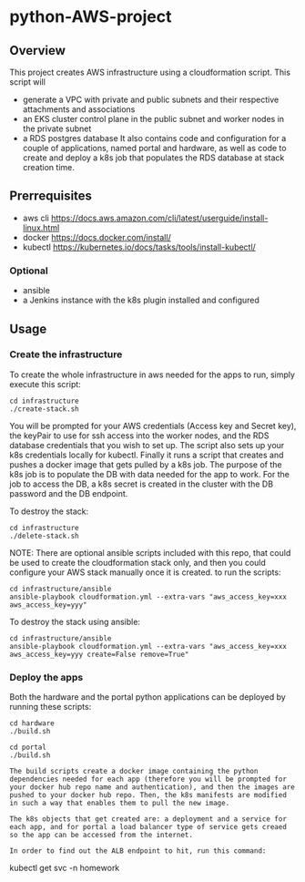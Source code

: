 # python-AWS-project
## Overview
This project creates AWS infrastructure using a cloudformation script. This script will 
- generate a VPC with private and public subnets and their respective attachments and associations
- an EKS cluster control plane in the public subnet and worker nodes in the private subnet
- a RDS postgres database
It also contains code and configuration for a couple of applications, named portal and hardware, as well as code to create and deploy a k8s job that populates the RDS database at stack creation time.

## Prerrequisites
- aws cli https://docs.aws.amazon.com/cli/latest/userguide/install-linux.html
- docker https://docs.docker.com/install/
- kubectl https://kubernetes.io/docs/tasks/tools/install-kubectl/

### Optional
- ansible
- a Jenkins instance with the k8s plugin installed and configured

## Usage
### Create the infrastructure
To create the whole infrastructure in aws needed for the apps to run, simply execute this script:

```
cd infrastructure
./create-stack.sh
```

You will be prompted for your AWS credentials (Access key and Secret key), the keyPair to use for ssh access into the worker nodes, and the RDS database credentials that you wish to set up.
The script also sets up your k8s credentials locally for kubectl.
Finally it runs a script that creates and pushes a docker image that gets pulled by a k8s job. The purpose of the k8s job is to populate the DB with data needed for the app to work. For the job to access the DB, a k8s secret is created in the cluster with the DB password and the DB endpoint.

To destroy the stack:

```
cd infrastructure
./delete-stack.sh
```

NOTE: There are optional ansible scripts included with this repo, that could be used to create the cloudformation stack only, and then you could configure your AWS stack manually once it is created. to run the scripts:
```
cd infrastructure/ansible
ansible-playbook cloudformation.yml --extra-vars "aws_access_key=xxx aws_access_key=yyy"
```
To destroy the stack using ansible:
```
cd infrastructure/ansible
ansible-playbook cloudformation.yml --extra-vars "aws_access_key=xxx aws_access_key=yyy create=False remove=True"
```

###  Deploy the apps
Both the hardware and the portal python applications can be deployed by running these scripts:

```
cd hardware
./build.sh
```

```
cd portal
./build.sh

The build scripts create a docker image containing the python dependencies needed for each app (therefore you will be prompted for your docker hub repo name and authentication), and then the images are pushed to your docker hub repo. Then, the k8s manifests are modified in such a way that enables them to pull the new image.

The k8s objects that get created are: a deployment and a service for each app, and for portal a load balancer type of service gets creaed so the app can be accessed from the internet.

In order to find out the ALB endpoint to hit, run this command:
```
kubectl get svc -n homework 
```
